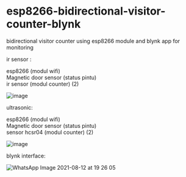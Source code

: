 # esp8266-bidirectional-visitor-counter-blynk
bidirectional visitor counter using esp8266 module and blynk app for monitoring

ir sensor :

esp8266 (modul wifi)  
Magnetic door sensor (status pintu)     
ir sensor (modul counter) (2) 

![image](https://user-images.githubusercontent.com/75739124/129195050-7a879e98-8c1c-4b1f-a527-3f69d00748b3.png)

ultrasonic:

esp8266 (modul wifi)    
Magnetic door sensor (status pintu)   
sensor hcsr04 (modul counter) (2)   

![image](https://user-images.githubusercontent.com/75739124/129195183-d21bceb1-65cd-4050-b227-c36df472187e.png)

blynk interface:  

![WhatsApp Image 2021-08-12 at 19 26 05](https://user-images.githubusercontent.com/75739124/129196570-09a2d787-b0ad-47c4-bf46-fe3566997b99.jpeg)

